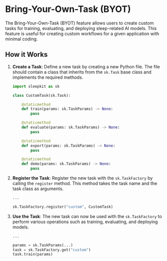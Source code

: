 # Bring-Your-Own-Task (BYOT)

The Bring-Your-Own-Task (BYOT) feature allows users to create custom tasks for training, evaluating, and deploying sleep-related AI models. This feature is useful for creating custom workflows for a given application with minimal coding.


## <span class="sk-h2-span">How it Works</span>

1. **Create a Task**: Define a new task by creating a new Python file. The file should contain a class that inherits from the `sk.Task` base class and implements the required methods.

    ```py linenums="1"
    import sleepkit as sk

    class CustomTask(sk.Task):

        @staticmethod
        def train(params: sk.TaskParams) -> None:
            pass

        @staticmethod
        def evaluate(params: sk.TaskParams) -> None:
            pass

        @staticmethod
        def export(params: sk.TaskParams) -> None:
            pass

        @staticmethod
        def demo(params: sk.TaskParams) -> None:
            pass

    ```

2. **Register the Task**: Register the new task with the `sk.TaskFactory` by calling the `register` method. This method takes the task name and the task class as arguments.

    ```py linenums="1"
    ...

    sk.TaskFactory.register("custom", CustomTask)
    ```

3. **Use the Task**: The new task can now be used with the `sk.TaskFactory` to perform various operations such as training, evaluating, and deploying models.

    ```py linenums="1"
    ...

    params = sk.TaskParams(...)
    task = sk.TaskFactory.get("custom")
    task.train(params)

    ```
